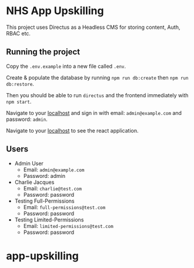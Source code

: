 # NHS App Upskilling

This project uses Directus as a Headless CMS for storing content, Auth, RBAC etc.

## Running the project

Copy the `.env.example` into a new file called `.env`.

Create & populate the database by running `npm run db:create` then `npm run db:restore`.

Then you should be able to run `directus` and the frontend immediately with `npm start`.

Navigate to your [localhost](localhost:8055) and sign in with email: `admin@example.com` and password: `admin`.

Navigate to your [localhost](localhost:5173) to see the react application.

## Users

- Admin User
  - Email: `admin@example.com`
  - Password: admin
- Charlie Jacques
  - Email: `charlie@test.com`
  - Password: password
- Testing Full-Permissions
  - Email: `full-permissions@test.com`
  - Password: password
- Testing Limited-Permissions
  - Email: `limited-permissions@test.com`
  - Password: password
# app-upskilling
